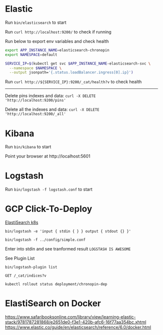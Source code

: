 # Elastic

Run `bin/elasticsearch` to start

Run `curl http://localhost:9200/` to check if running


Run below to export env variables and check health
```sh
export APP_INSTANCE_NAME=elasticsearch-chronopin
export NAMESPACE=default
```

```sh
SERVICE_IP=$(kubectl get svc $APP_INSTANCE_NAME-elasticsearch-svc \
  --namespace $NAMESPACE \
  --output jsonpath='{.status.loadBalancer.ingress[0].ip}')
```

Run `curl http://${SERVICE_IP}:9200/_cat/health?v` to check health

---

Delete pins indexes and data:
`curl -X DELETE 'http://localhost:9200/pins'`

Delete all the indexes and data:
`curl -X DELETE 'http://localhost:9200/_all'`


# Kibana

Run `bin/kibana` to start

Point your browser at http://localhost:5601

# Logstash

Run `bin/logstash -f logstash.conf` to start

# GCP Click-To-Deploy

[ElastiSearch k8s](https://github.com/GoogleCloudPlatform/click-to-deploy/tree/master/k8s/elasticsearch)






`bin/logstash -e 'input { stdin { } } output { stdout {} }'`

`bin/logstash -f ../config/simple.conf`

Enter into stdin and see tranformed result
`LOGSTASH IS AWESOME`


See Plugin List

`bin/logstash-plugin list`

`GET /_cat/indices?v`


`kubectl rollout status deployment/chronopin-dep`




# ElastiSearch on Docker
https://www.safaribooksonline.com/library/view/learning-elastic-stack/9781787281868/e2651de0-f3e1-420b-afc6-16f77aa354bc.xhtml
https://www.elastic.co/guide/en/elasticsearch/reference/6.0/docker.html